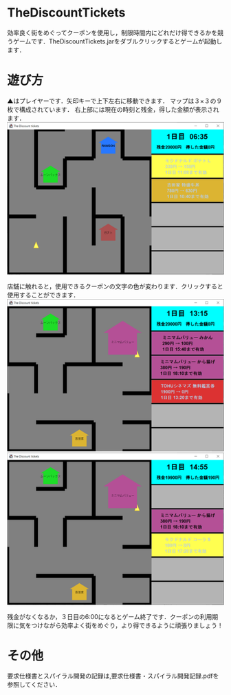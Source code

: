 # TheDiscountTickets
効率良く街をめぐってクーポンを使用し，制限時間内にどれだけ得できるかを競うゲームです．TheDiscountTickets.jarをダブルクリックするとゲームが起動します．

# 遊び方
▲はプレイヤーです．矢印キーで上下左右に移動できます．  マップは３×３の９枚で構成されています．
右上部には現在の時刻と残金，得した金額が表示されます．  
![Image 1](/images/image1.png)


店舗に触れると，使用できるクーポンの文字の色が変わります．クリックすると使用することができます．  
![Image 2](/images/image2.png)
![Image 3](/images/image3.png)

残金がなくなるか，３日目の6:00になるとゲーム終了です．クーポンの利用期限に気をつけながら効率よく街をめぐり，より得できるように頑張りましょう！

# その他
要求仕様書とスパイラル開発の記録は,要求仕様書・スパイラル開発記録.pdfを参照してください．

